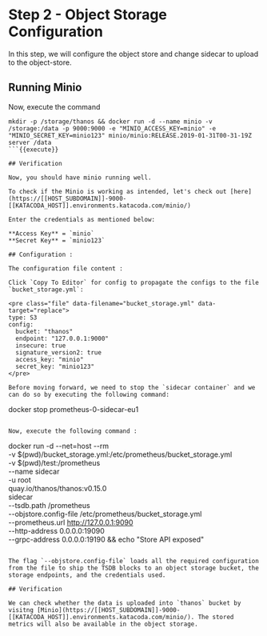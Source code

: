 # Step 2 - Object Storage Configuration

In this step, we will configure the object store and change sidecar to upload to the object-store.

## Running Minio

Now, execute the command

```
mkdir -p /storage/thanos && docker run -d --name minio -v /storage:/data -p 9000:9000 -e "MINIO_ACCESS_KEY=minio" -e "MINIO_SECRET_KEY=minio123" minio/minio:RELEASE.2019-01-31T00-31-19Z server /data
```{{execute}}

## Verification

Now, you should have minio running well.

To check if the Minio is working as intended, let's check out [here](https://[[HOST_SUBDOMAIN]]-9000-[[KATACODA_HOST]].environments.katacoda.com/minio/)

Enter the credentials as mentioned below:

**Access Key** = `minio`
**Secret Key** = `minio123`

## Configuration :

The configuration file content :

Click `Copy To Editor` for config to propagate the configs to the file `bucket_storage.yml`:

<pre class="file" data-filename="bucket_storage.yml" data-target="replace">
type: S3
config:
  bucket: "thanos"
  endpoint: "127.0.0.1:9000"
  insecure: true
  signature_version2: true
  access_key: "minio"
  secret_key: "minio123"
</pre>

Before moving forward, we need to stop the `sidecar container` and we can do so by executing the following command:

```
docker stop prometheus-0-sidecar-eu1
```{{execute}}

Now, execute the following command :

```
docker run -d --net=host --rm \
    -v $(pwd)/bucket_storage.yml:/etc/prometheus/bucket_storage.yml \
    -v $(pwd)/test:/prometheus \
    --name sidecar \
    -u root \
    quay.io/thanos/thanos:v0.15.0 \
    sidecar \
    --tsdb.path                 /prometheus \
    --objstore.config-file      /etc/prometheus/bucket_storage.yml \
    --prometheus.url            http://127.0.0.1:9090 \
    --http-address              0.0.0.0:19090    \
    --grpc-address              0.0.0.0:19190 && echo "Store API exposed"
```{{execute}}

The flag `--objstore.config-file` loads all the required configuration from the file to ship the TSDB blocks to an object storage bucket, the storage endpoints, and the credentials used.

## Verification

We can check whether the data is uploaded into `thanos` bucket by visitng [Minio](https://[[HOST_SUBDOMAIN]]-9000-[[KATACODA_HOST]].environments.katacoda.com/minio/). The stored metrics will also be available in the object storage.